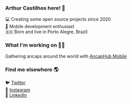 ### Arthur Castilhos here! 👋

💻 Creating some open source projects since 2020 <br>
📱 Mobile development enthusiast <br>
🇧🇷 Born and live in Porto Alegre, Brazil 

### What I'm working on 👨‍💻

Gathering ancaps around the world with <a href='https://github.com/arthrc/AncapHub-Mobile'>AncapHub Mobile</a>

### Find me elsewhere 🌎

🐦 [Twitter](https://twitter.com/_arthrc_) <br>
📸 [Instagram](https://instagram.com/_arthrc_) <br>
💼 [LinkedIn](https://www.linkedin.com/in/arthur-castilhos-78285a1b5/) <br>
